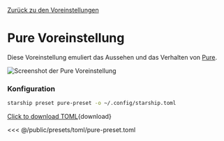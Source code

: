 [Zurück zu den Voreinstellungen](./#pure)

# Pure Voreinstellung

Diese Voreinstellung emuliert das Aussehen und das Verhalten von [Pure](https://github.com/sindresorhus/pure).

![Screenshot der Pure Voreinstellung](/presets/img/pure-preset.png)

### Konfiguration

```sh
starship preset pure-preset -o ~/.config/starship.toml
```

[Click to download TOML](/presets/toml/pure-preset.toml){download}

<<< @/public/presets/toml/pure-preset.toml
